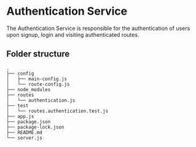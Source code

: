 # Authentication Service

The Authentication Service is responsible for the authentication of users upon signup, login and visiting authenticated routes.

## Folder structure

```
.
├── config
│   ├── main-config.js
│   └── route-config.js
├── node_modules
├── routes
│   └── authentication.js
├── test
│   └── routes.authentication.test.js
├── app.js
├── package.json
├── package-lock.json
├── README.md
└── server.js
```


